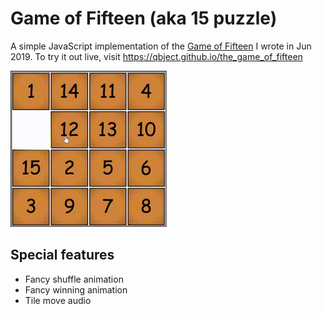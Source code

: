 # Game of Fifteen (aka 15 puzzle)

A simple JavaScript implementation of the [Game of Fifteen](https://en.wikipedia.org/wiki/15_puzzle) I wrote in Jun 2019. To try it out live, visit https://qbject.github.io/the_game_of_fifteen

![](doc/img/demo.gif)

## Special features

-   Fancy shuffle animation
-   Fancy winning animation
-   Tile move audio
